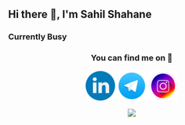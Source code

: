 ## Hi there 👋, I'm Sahil Shahane
### Currently Busy
### <p align="center">You can find me on 👀</p>
<p align="center">
<a href="https://www.linkedin.com/in/sahil-shahane-102746173"><img width=60 src="icons/linkedin.png"></a>      
<a href="https://www.t.me/sahilbest999" target="_blank"><img width=60 src="icons/telegram.png"></a>      
<a href="https://www.instagram.com/sahilbest999" target="_blank"><img width=60 src="icons/instagram.png"></a>      
<!--<a href="mailto:sahilpshahane123@gmail.com" target="_blank"><img width=50 src="icons/gmail.svg"></a>-->
</p>

<p align="center"><img src="https://github-readme-stats.vercel.app/api?username=sahilbest999&show_icons=true&theme=radical"/></p>

<!--
**sahilbest999/sahilbest999** is a ✨ _special_ ✨ repository because its `README.md` (this file) appears on your GitHub profile.

Here are some ideas to get you started:

- 🔭 I’m currently working on ...
- 🌱 I’m currently learning ...
- 👯 I’m looking to collaborate on ...
- 🤔 I’m looking for help with ...
- 💬 Ask me about ...
- 📫 How to reach me: ...
- 😄 Pronouns: ...
- ⚡ Fun fact: ...
-->
